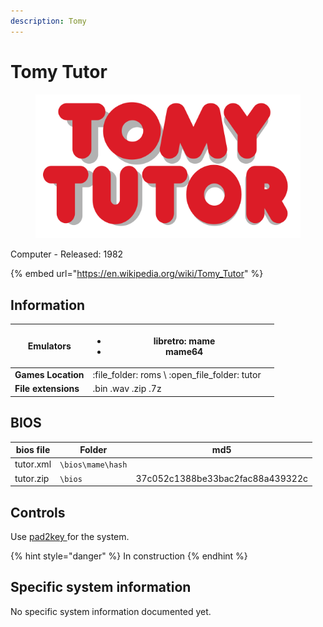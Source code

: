 ```yaml
---
description: Tomy
---
```


# Tomy Tutor

<figure><img src="https://raw.githubusercontent.com/fabricecaruso/es-theme-carbon/52ff37c9e265587d006945a2ba695b5a962b3a3d/art/logos/tutor.svg" alt=""><figcaption></figcaption></figure>

Computer - Released: 1982

{% embed url="https://en.wikipedia.org/wiki/Tomy_Tutor" %}

## Information

| **Emulators**       | <ul><li>libretro: mame</li><li>mame64</li></ul>  |   |
| ------------------- | ------------------------------------------------ | - |
| **Games Location**  | :file\_folder: roms \ :open\_file\_folder: tutor |   |
| **File extensions** | .bin .wav .zip .7z                               |   |

## BIOS

| bios file | Folder            | md5                              |
| --------- | ----------------- | -------------------------------- |
| tutor.xml | `\bios\mame\hash` |                                  |
| tutor.zip | `\bios`           | 37c052c1388be33bac2fac88a439322c |

## Controls

Use [pad2key ](../../controllers/pad2key.md)for the system.

{% hint style="danger" %}
In construction
{% endhint %}

## Specific system information

No specific system information documented yet.

